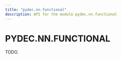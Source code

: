 ```yaml
---
title: "pydec.nn.functional"
description: API for the module pydec.nn.functional
---
```


# PYDEC.NN.FUNCTIONAL

TODO.